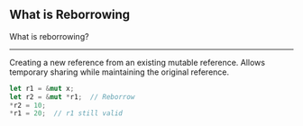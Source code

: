 ## What is Reborrowing

What is reborrowing?

---

Creating a new reference from an existing mutable reference. Allows temporary sharing while maintaining the original reference.

```rust
let r1 = &mut x;
let r2 = &mut *r1;  // Reborrow
*r2 = 10;
*r1 = 20;  // r1 still valid
```

